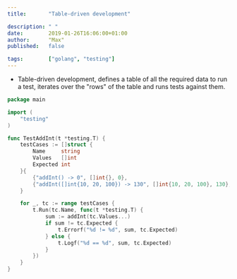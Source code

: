```yaml
---
title:       "Table-driven development"

description: " "
date:        2019-01-26T16:06:00+01:00
author:      "Max"
published:   false

tags:        ["golang", "testing"]
---
```


- Table-driven development, defines a table of all the required data to run a test, iterates over the "rows" of the table and runs tests against them.

```go
package main

import (
    "testing"
)

func TestAddInt(t *testing.T) {
    testCases := []struct {
        Name     string
        Values   []int
        Expected int
    }{
        {"addInt() -> 0", []int{}, 0},
        {"addInt([]int{10, 20, 100}) -> 130", []int{10, 20, 100}, 130},
    }

    for _, tc := range testCases {
        t.Run(tc.Name, func(t *testing.T) {
            sum := addInt(tc.Values...)
            if sum != tc.Expected {
                t.Errorf("%d != %d", sum, tc.Expected)
            } else {
                t.Logf("%d == %d", sum, tc.Expected)
            }
        })
    }
}
```
